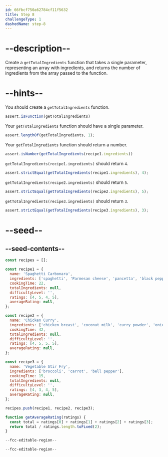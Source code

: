 ```yaml
---
id: 66fbcf750a62784cf11f5632
title: Step 8
challengeType: 1
dashedName: step-8
---
```


# --description--

Create a `getTotalIngredients` function that takes a single parameter, representing an array with ingredients, and returns the number of ingredients from the array passed to the function.

# --hints--

You should create a `getTotalIngredients` function.

```js
assert.isFunction(getTotalIngredients)
```

Your `getTotalIngredients` function should have a single parameter.

```js
assert.lengthOf(getTotalIngredients, 1);
```

Your `getTotalIngredients` function should return a number.

```js
assert.isNumber(getTotalIngredients(recipe1.ingredients))
```

`getTotalIngredients(recipe1.ingredients)` should return `4`.

```js
assert.strictEqual(getTotalIngredients(recipe1.ingredients), 4);
```

`getTotalIngredients(recipe2.ingredients)` should return `5`.

```js
assert.strictEqual(getTotalIngredients(recipe2.ingredients), 5);
```

`getTotalIngredients(recipe3.ingredients)` should return `3`.

```js
assert.strictEqual(getTotalIngredients(recipe3.ingredients), 3);
```

# --seed--

## --seed-contents--

```js
const recipes = [];

const recipe1 = {
  name: 'Spaghetti Carbonara',
  ingredients: ['spaghetti', 'Parmesan cheese', 'pancetta', 'black pepper'],
  cookingTime: 22,
  totalIngredients: null,
  difficultyLevel: '',
  ratings: [4, 5, 4, 5],
  averageRating: null,
};

const recipe2 = {
  name: 'Chicken Curry',
  ingredients: ['chicken breast', 'coconut milk', 'curry powder', 'onion', 'garlic'],
  cookingTime: 42,
  totalIngredients: null,
  difficultyLevel: '',
  ratings: [4, 5, 5, 5],
  averageRating: null,
};

const recipe3 = {
  name: 'Vegetable Stir Fry',
  ingredients: ['broccoli', 'carrot', 'bell pepper'],
  cookingTime: 15,
  totalIngredients: null,
  difficultyLevel: '',
  ratings: [4, 3, 4, 5],
  averageRating: null,
};

recipes.push(recipe1, recipe2, recipe3);

function getAverageRating(ratings) {
  const total = ratings[0] + ratings[1] + ratings[2] + ratings[3];
  return total / ratings.length.toFixed(2);
}

--fcc-editable-region--

--fcc-editable-region--
```
